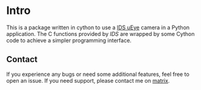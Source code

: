 # Intro

This is a package written in cython to use a [IDS uEye](https://en.ids-imaging.com) camera in a Python application.
The C functions provided by *IDS* are wrapped by some Cython code to achieve a simpler programming interface.

## Contact
If you experience any bugs or need some additional features, feel free to open an issue.
If you need support, please contact me on [matrix](https://matrix.to/#/#cyueye:matrix.org).
